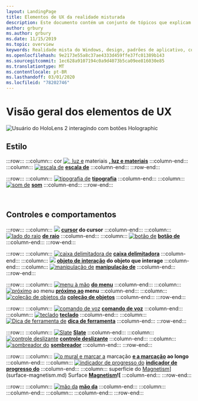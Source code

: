 ```yaml
---
layout: LandingPage
title: Elementos de UX da realidade misturada
description: Este documento contém um conjunto de tópicos que explicam como projetar para os monitores montados no cabeçalho do Windows.
author: grbury
ms.author: grbury
ms.date: 11/15/2019
ms.topic: overview
keywords: Realidade mista do Windows, design, padrões de aplicativo, controles, estilo, HoloLens, interação, elementos de UX, comportamentos, blocos de construção
ms.openlocfilehash: 9e2173e55a8c37ae4333d459ffe37fc01389b143
ms.sourcegitcommit: 1ec628a9107194c0a9d4073b5ca09ee816030e85
ms.translationtype: MT
ms.contentlocale: pt-BR
ms.lasthandoff: 03/01/2020
ms.locfileid: "78202746"
---
```

# <a name="ux-elements-overview"></a>Visão geral dos elementos de UX

![Usuário do HoloLens 2 interagindo com botões Holographic](images/06_AppPatterns.png)

## <a name="style"></a>Estilo

:::row:::
    :::column:::
       cor [![, luz e](images/640px-fragments.png)](color,-light-and-materials.md) materiais  **[, luz e materiais](color,-light-and-materials.md)**
    :::column-end:::
    :::column:::
       [![escala de](images/volvo-cars-microsoft-hololens-experience01-640px.png)](scale.md) **[escala de](scale.md)**
    :::column-end:::
:::row-end:::

:::row:::
    :::column:::
       [![tipografia de](images/text_in_unity_viewingangle.png)](typography.md) **[tipografia](typography.md)**
    :::column-end:::
    :::column:::
       [![som de](images/spatialaudio.png)](spatial-sound.md) **[som](spatial-sound.md)**
    :::column-end:::
:::row-end:::

<br>

## <a name="controls-and-behaviors"></a>Controles e comportamentos

:::row:::
    :::column:::
       [![](images/UX/UX_Hero_Cursor.jpg)](cursors.md)  **[cursor](cursors.md) do cursor**
    :::column-end:::
    :::column:::
       [![lado do raio](images/UX/UX_Hero_HandRay.jpg)](point-and-commit.md) **[de raio](point-and-commit.md)**
    :::column-end:::
    :::column:::
       [![botão de](images/UX/UX_Hero_Button.jpg)](button.md) **[botão de](button.md)**
    :::column-end:::
:::row-end:::

:::row:::
    :::column:::
       [![caixa delimitadora de](images/UX/UX_Hero_BoundingBox.jpg)](app-bar-and-bounding-box.md) **[caixa delimitadora](app-bar-and-bounding-box.md)**
    :::column-end:::
    :::column:::
       [![](images/UX/UX_Hero_Interactable.jpg)](interactable-object.md)  **[objeto de interação](interactable-object.md) do objeto que interage**
    :::column-end:::
    :::column:::
       [![manipulação de](images/UX/UX_Hero_Manipulation.jpg)](direct-manipulation.md) **[manipulação de](direct-manipulation.md)**
    :::column-end:::
:::row-end:::

:::row:::
    :::column:::
       [![menu à mão](images/UX/UX_Hero_HandMenu.jpg)](hand-menu.md) **[do menu](hand-menu.md)**
    :::column-end:::
    :::column:::
       [![próximo](images/UX/UX_Hero_NearMenu.jpg)](near-menu.md) ao menu  **[próximo ao](near-menu.md) menu**
    :::column-end:::
    :::column:::
       [![coleção de objetos da](images/UX/UX_Hero_ObjectCollection.jpg)](object-collection.md) **[coleção de objetos](object-collection.md)**
    :::column-end:::
:::row-end:::

:::row:::
    :::column:::
       [![comando de voz](images/UX/UX_Hero_VoiceCommand.jpg)](voice-input.md) **[comando de voz](voice-input.md)**
    :::column-end:::
    :::column:::
       [![teclado](images/UX/UX_Hero_Keyboard.jpg)](keyboard.md) **[teclado](keyboard.md)**
    :::column-end:::
    :::column:::
       [![Dica de ferramenta de](images/UX/UX_Hero_Tooltip.jpg)](tooltip.md) **[dica de ferramenta](tooltip.md)**
    :::column-end:::
:::row-end:::

:::row:::
    :::column:::
       [![Slate](images/UX/UX_Hero_Slate.jpg)](slate.md) **[Slate](slate.md)**
    :::column-end:::
    :::column:::
       [![controle deslizante](images/UX/UX_Hero_Slider.jpg)](slider.md) **[controle deslizante](slider.md)**
    :::column-end:::
    :::column:::
        [![sombreador do](images/UX/UX_Hero_StandardShader.jpg)](shader.md) **[ sombreador](shader.md)**
    :::column-end:::
:::row-end:::

:::row:::
    :::column:::
        [![o mural e marcar a](images/UX/MRTK_TagAlong.gif)](billboarding-and-tag-along.md) marcação  **[e a marcação](billboarding-and-tag-along.md) ao longo**
    :::column-end:::
    :::column:::
       [![indicador de progresso do](images/UX/MRTK_ProgressIndicator.gif)](progress.md) **[indicador de progresso do](progress.md)**
    :::column-end:::
    :::column:::
       superfície do [Magnetism](images/UX/MRTK_SurfaceMagnetism.gif)](surface-magnetism.md) Surface  **[Magnetism](surface-magnetism.md)![**
    :::column-end:::
:::row-end:::

:::row:::
    :::column:::
       [![mão da](images/HandCoach/MRTK_handCoach.jpg)](hand-coach.md) **[mão da](hand-coach.md)**
    :::column-end:::
    :::column:::
    :::column-end:::
    :::column:::
    :::column-end:::
:::row-end:::

<br>

<br>

